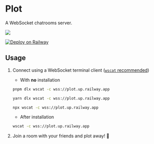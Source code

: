 # Plot

A WebSocket chatrooms server.

![](../../actions/workflows/ci.yml/badge.svg)

[![Deploy on Railway](https://railway.app/button.svg)](https://railway.app/template/DZV--w?referralCode=bonus)

## Usage

1. Connect using a WebSocket terminal client ([`wscat` recommended](https://github.com/websockets/wscat))

   - With **no** installation

   ```sh
   pnpm dlx wscat -c wss://plot.up.railway.app
   ```

   ```sh
   yarn dlx wscat -c wss://plot.up.railway.app
   ```

   ```sh
   npx wscat -c wss://plot.up.railway.app
   ```

   - After installation

   ```sh
   wscat -c wss://plot.up.railway.app
   ```

2. Join a room with your friends and plot away! :tada:
